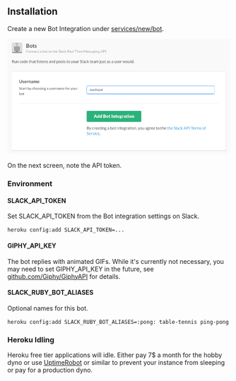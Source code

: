 ## Installation

Create a new Bot Integration under [services/new/bot](http://slack.com/services/new/bot).

![](screenshots/register-bot.png)

On the next screen, note the API token.

### Environment

#### SLACK_API_TOKEN

Set SLACK_API_TOKEN from the Bot integration settings on Slack.

```
heroku config:add SLACK_API_TOKEN=...
```

#### GIPHY_API_KEY

The bot replies with animated GIFs. While it's currently not necessary, you may need to set GIPHY_API_KEY in the future, see [github.com/Giphy/GiphyAPI](https://github.com/Giphy/GiphyAPI) for details.

#### SLACK_RUBY_BOT_ALIASES

Optional names for this bot.

```
heroku config:add SLACK_RUBY_BOT_ALIASES=:pong: table-tennis ping-pong
```

### Heroku Idling

Heroku free tier applications will idle. Either pay 7$ a month for the hobby dyno or use [UptimeRobot](http://uptimerobot.com) or similar to prevent your instance from sleeping or pay for a production dyno.
